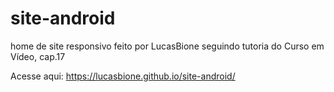 # site-android
 home de site responsivo feito por LucasBione seguindo tutoria do Curso em Vídeo, cap.17

 Acesse aqui: https://lucasbione.github.io/site-android/
